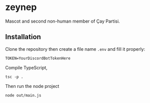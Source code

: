 # zeynep
Mascot and second non-human member of Çay Partisi.

## Installation
Clone the repository then create a file name `.env` and fill it properly:
```
TOKEN=YourDiscordBotTokenHere
```
Compile TypeScript,
```
tsc -p . 
```
Then run the node project
```
node out/main.js
```